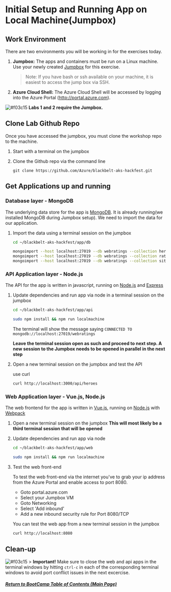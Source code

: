 # Initial Setup and Running App on Local Machine(Jumpbox)

## Work Environment

There are two environments you will be working in for the exercises today.

1. **Jumpbox:** The apps and containers must be run on a Linux machine. Use your newly created [Jumpbox](/labs/day1-labs/00-lab-environment.md) for this exercise.

    > Note: If you have bash or ssh available on your machine, it is easiest to access the jump box via SSH. 
    
2. **Azure Cloud Shell:** The Azure Cloud Shell will be accessed by logging into the Azure Portal (http://portal.azure.com).

![#f03c15](https://placehold.it/15/f03c15/000000?text=+) **Labs 1 and 2 require the Jumpbox.**

## Clone Lab Github Repo

Once you have accessed the jumpbox, you must clone the workshop repo to the machine.

1. Start with a terminal on the jumpbox
  
2. Clone the Github repo via the command line

    ```
    git clone https://github.com/Azure/blackbelt-aks-hackfest.git
    ```

## Get Applications up and running

### Database layer - MongoDB

The underlying data store for the app is [MongoDB](https://www.mongodb.com/ "MongoDB Homepage"). It is already running(we installed MongoDB during Jumpbox setup). We need to import the data for our application.

1. Import the data using a terminal session on the jumpbox

    ```bash
    cd ~/blackbelt-aks-hackfest/app/db

    mongoimport --host localhost:27019 --db webratings --collection heroes --file ./heroes.json --jsonArray 
    mongoimport --host localhost:27019 --db webratings --collection ratings --file ./ratings.json --jsonArray
    mongoimport --host localhost:27019 --db webratings --collection sites --file ./sites.json --jsonArray
    ```

### API Application layer - Node.js

The API for the app is written in javascript, running on [Node.js](https://nodejs.org/en/ "Node.js Homepage") and [Express](http://expressjs.com/ "Express Homepage")

1. Update dependencies and run app via node in a terminal session on the jumpbox

    ```bash
    cd ~/blackbelt-aks-hackfest/app/api

    sudo npm install && npm run localmachine
    ```
    
   The terminal will show the message saying ``` CONNECTED TO mongodb://localhost:27019/webratings ``` 
   
   **Leave the terminal session open as such and proceed to next step. A new session to the Jumpbox needs to be opened in parallel in the next step**

2. Open a new terminal session on the jumpbox and test the API

    use curl
    ```bash
    curl http://localhost:3000/api/heroes
    ```
    
### Web Application layer - Vue.js, Node.js

The web frontend for the app is written in [Vue.js](https://vuejs.org/Vue "Vue.js Homepage"), running on [Node.js](https://nodejs.org/en/ "Node.js Homepage") with [Webpack](https://webpack.js.org/ "Webpack Homepage")

1. Open a new terminal session on the jumpbox
**This will most likely be a third terminal session that will be opened**
  
2. Update dependencies and run app via node

    ```bash
    cd ~/blackbelt-aks-hackfest/app/web

    sudo npm install && npm run localmachine
    ```
    
3. Test the web front-end

    To test the web front-end via the internet you've to grab your ip address from the Azure Portal and enable access to port 8080.
    
    * Goto portal.azure.com
    * Select your Jumpbox VM
    * Goto Networking
    * Select 'Add inbound'
    * Add a new inbound security rule for Port 8080/TCP
       

    You can test the web app from a new terminal session in the jumpbox
    
    ```bash
    curl http://localhost:8080
    ```

## Clean-up

![#f03c15](https://placehold.it/15/f03c15/000000?text=+) > **Important!** Make sure to close the web and api apps in the terminal windows by hitting `ctrl-c` in each of the corresponding terminal windows to avoid port conflict issues in the next excercise. 



   ##### [Return to BootCamp Table of Contents (Main Page)](/README.md)
